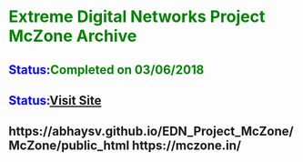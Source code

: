 <h1><font color="green">Extreme Digital Networks Project McZone Archive</font></h1>
<h2><font color="blue">Status:</font><font color="green">Completed on 03/06/2018</font><h2>
  <h2><font color="blue">Status:</font><font color="green"><a href=" https://abhaysv.github.io/EDN_Project_McZone/McZone/public_html">Visit Site</a></font><h2>
  https://abhaysv.github.io/EDN_Project_McZone/McZone/public_html
https://mczone.in/


